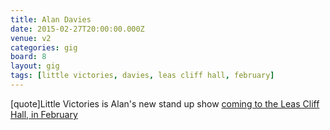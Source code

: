 ```yaml
---
title: Alan Davies
date: 2015-02-27T20:00:00.000Z
venue: v2
categories: gig
board: 8
layout: gig
tags: [little victories, davies, leas cliff hall, february]
---
```

[quote]Little Victories is Alan's new stand up show <a href="http://www.ticketmaster.co.uk/Alan-Davies-tickets/artist/1621116">coming to the Leas Cliff Hall, in February</a>